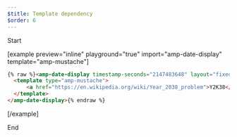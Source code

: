 ```yaml
---
$title: Template dependency
$order: 6
---
```


Start

[example 
     preview="inline" playground="true"
     import="amp-date-display"
     template="amp-mustache"]

```html
{% raw %}<amp-date-display timestamp-seconds="2147483648" layout="fixed-height" height="20">
  <template type="amp-mustache">
      <a href="https://en.wikipedia.org/wiki/Year_2038_problem">Y2K38</a> will be at {{iso}}
  </template>
</amp-date-display>{% endraw %}
```

[/example]

End








